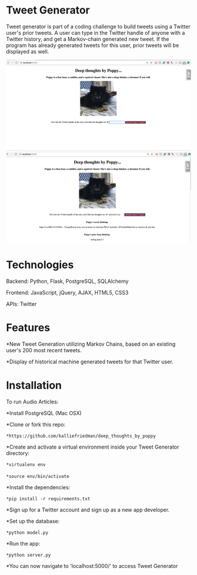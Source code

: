 # Tweet Generator
Tweet generator is part of a coding challenge to build tweets using a Twitter user's prior tweets. A user can type in the Twitter handle of anyone with a Twitter history, and get a Markov-chain generated new tweet. If the program has already generated tweets for this user, prior tweets will be displayed as well.

![alt text](static/zero_state.png "Zero state")
![alt text](static/donald_trump.png "Twitter user with prior machine generated tweets.")


# Technologies
Backend: Python, Flask, PostgreSQL, SQLAlchemy

Frontend: JavaScript, jQuery, AJAX, HTML5, CSS3

APIs: Twitter

# Features
*New Tweet Generation utilizing Markov Chains, based on an existing user's 200 most recent tweets.

*Display of historical machine generated tweets for that Twitter user.


# Installation
To run Audio Articles:

*Install PostgreSQL (Mac OSX)

*Clone or fork this repo:

    *https://github.com/kalliefriedman/deep_thoughts_by_poppy

*Create and activate a virtual environment inside your Tweet Generator directory:

    *virtualenv env

    *source env/bin/activate

*Install the dependencies:

    *pip install -r requirements.txt

*Sign up for a Twitter account and sign up as a new app developer. 

*Set up the database:

    *python model.py

*Run the app:

    *python server.py

*You can now navigate to 'localhost:5000/' to access Tweet Generator

